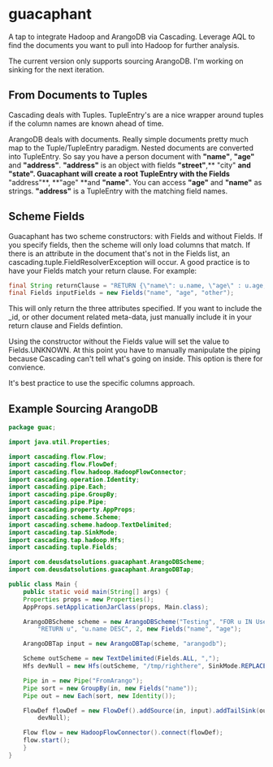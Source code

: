 # guacaphant

A tap to integrate Hadoop and ArangoDB via Cascading. Leverage AQL to find the documents you want to pull into Hadoop for further analysis. 

The current version only supports sourcing ArangoDB. I'm working on sinking for the next iteration.

## From Documents to Tuples
Cascading deals with Tuples. TupleEntry's are a nice wrapper around tuples if the column names are known ahead of time.

ArangoDB deals with documents. Really simple documents pretty much map to the Tuple/TupleEntry paradigm. Nested documents are converted into TupleEntry. So say you have a person document with **"name"**, **"age"** and **"address"**. **"address"** is an  object with fields **"street"**,** "city" **and **"state"**. Guacaphant will create a root TupleEntry with the Fields** "address"**, **"age" **and **"name"**.  You can access **"age"** and **"name"** as strings. **"address"** is a TupleEntry with the matching field names.

## Scheme Fields
Guacaphant has two scheme constructors: with Fields and without Fields. If you specify fields, then the scheme will only load columns that match. If there is an attribute in the document that's not in the Fields list, an cascading.tuple.FieldResolverException will occur. A good practice is to have your Fields match your return clause. For example:

```java
final String returnClause = "RETURN {\"name\": u.name, \"age\" : u.age, \"other\" : u.other}"
final Fields inputFields = new Fields("name", "age", "other");
```

This will only return the three attributes specified. If you want to include the _id, or other document related meta-data, just manually include it in your return clause and Fields defintion.

Using the constructor without the Fields value will set the value to Fields.UNKNOWN. At this point you have to manually manipulate the piping because Cascading can't tell what's going on inside. This option is there for convience.

It's best practice to use the specific columns approach.

## Example Sourcing ArangoDB
```java
package guac;

import java.util.Properties;

import cascading.flow.Flow;
import cascading.flow.FlowDef;
import cascading.flow.hadoop.HadoopFlowConnector;
import cascading.operation.Identity;
import cascading.pipe.Each;
import cascading.pipe.GroupBy;
import cascading.pipe.Pipe;
import cascading.property.AppProps;
import cascading.scheme.Scheme;
import cascading.scheme.hadoop.TextDelimited;
import cascading.tap.SinkMode;
import cascading.tap.hadoop.Hfs;
import cascading.tuple.Fields;

import com.deusdatsolutions.guacaphant.ArangoDBScheme;
import com.deusdatsolutions.guacaphant.ArangoDBTap;

public class Main {
    public static void main(String[] args) {
    Properties props = new Properties();
    AppProps.setApplicationJarClass(props, Main.class);

    ArangoDBScheme scheme = new ArangoDBScheme("Testing", "FOR u IN Users",
        "RETURN u", "u.name DESC", 2, new Fields("name", "age");

    ArangoDBTap input = new ArangoDBTap(scheme, "arangodb");

    Scheme outScheme = new TextDelimited(Fields.ALL, ",");
    Hfs devNull = new Hfs(outScheme, "/tmp/righthere", SinkMode.REPLACE);

    Pipe in = new Pipe("FromArango");
    Pipe sort = new GroupBy(in, new Fields("name"));
    Pipe out = new Each(sort, new Identity());

    FlowDef flowDef = new FlowDef().addSource(in, input).addTailSink(out,
        devNull);

    Flow flow = new HadoopFlowConnector().connect(flowDef);
    flow.start();
    }
}
```
